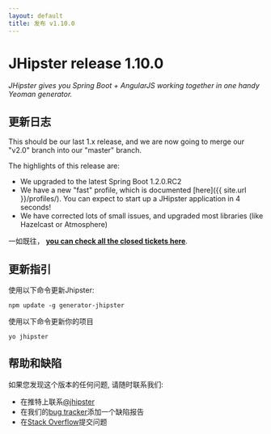 ```yaml
---
layout: default
title: 发布 v1.10.0
---
```


JHipster release 1.10.0
==================

*JHipster gives you Spring Boot + AngularJS working together in one handy Yeoman generator.*

更新日志
----------

This should be our last 1.x release, and we are now going to merge our "v2.0" branch into our "master" branch.

The highlights of this release are:

- We upgraded to the latest Spring Boot 1.2.0.RC2
- We have a new "fast" profile, which is documented [here]({{ site.url }}/profiles/). You can expect to start up a JHipster application in 4 seconds!
- We have corrected lots of small issues, and upgraded most libraries (like Hazelcast or Atmosphere)


一如既往， __[you can check all the closed tickets here](https://github.com/jhipster/generator-jhipster/issues?q=milestone%3A1.10.0+is%3Aclosed)__.

更新指引
------------

使用以下命令更新Jhipster:

```
npm update -g generator-jhipster
```

使用以下命令更新你的项目

```
yo jhipster
```

帮助和缺陷
--------------

如果您发现这个版本的任何问题, 请随时联系我们:

- 在推特上联系[@jhipster](https://twitter.com/jhipster)
- 在我们的[bug tracker](https://github.com/jhipster/generator-jhipster/issues?state=open)添加一个缺陷报告
- 在[Stack Overflow](http://stackoverflow.com/tags/jhipster/info)提交问题
